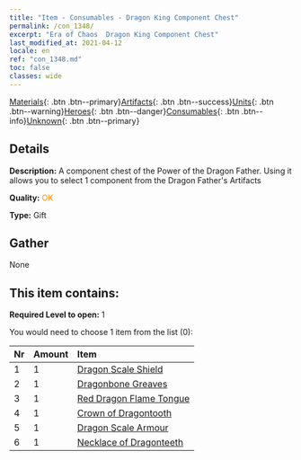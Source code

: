 ```yaml
---
title: "Item - Consumables - Dragon King Component Chest"
permalink: /con_1348/
excerpt: "Era of Chaos  Dragon King Component Chest"
last_modified_at: 2021-04-12
locale: en
ref: "con_1348.md"
toc: false
classes: wide
---
```

 [Materials](/){: .btn .btn--primary}[Artifacts](/Artifacts/){: .btn .btn--success}[Units](/Units/){: .btn .btn--warning}[Heroes](/Heroes/){: .btn .btn--danger}[Consumables](/Consumables/){: .btn .btn--info}[Unknown](/Unknown/){: .btn .btn--primary}

## Details
 **Description:** A component chest of the Power of the Dragon Father. Using it allows you to select 1 component from the Dragon Father's Artifacts

 **Quality:** <span style="color: #FF8C00">OK</span>

 **Type:** Gift

## Gather

  None

## This item contains:

 **Required Level to open:** 1

 You would need to choose 1 item from the list (0):

  | Nr | Amount |     Item    |
  |:---|:-------|:------------|
  | 1 | 1 | [Dragon Scale Shield](/Items/art_144/) | 
  | 2 | 1 | [Dragonbone Greaves](/Items/art_145/) | 
  | 3 | 1 | [Red Dragon Flame Tongue](/Items/art_146/) | 
  | 4 | 1 | [Crown of Dragontooth](/Items/art_147/) | 
  | 5 | 1 | [Dragon Scale Armour](/Items/art_148/) | 
  | 6 | 1 | [Necklace of Dragonteeth](/Items/art_149/) | 
